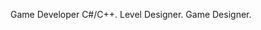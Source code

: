 Game Developer C#/C++.
Level Designer.
Game Designer.
<!---
StanTheMove/StanTheMove is a ✨ special ✨ repository because its `README.md` (this file) appears on your GitHub profile.
You can click the Preview link to take a look at your changes.
--->
